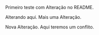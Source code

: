 Primeiro teste com Alteração no README.

Alterando aqui. 
Mais uma Alteração. 

Nova Alteração.
Aqui teremos um conflito. 